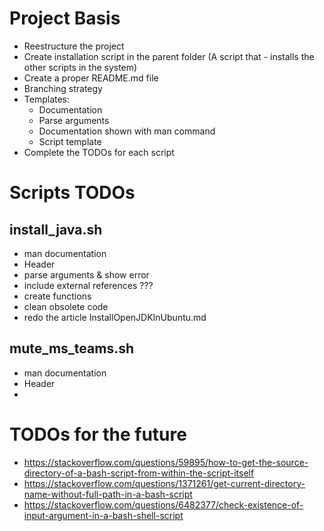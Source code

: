 
# Project Basis

- Reestructure the project
- Create installation script in the parent folder (A script that - installs the other scripts in the system)
- Create a proper README.md file
- Branching strategy
- Templates:
    - Documentation
    - Parse arguments
    - Documentation shown with man command
    - Script template
- Complete the TODOs for each script


# Scripts TODOs

## install_java.sh

- man documentation
- Header
- parse arguments & show error
- include external references ???
- create functions 
- clean obsolete code
- redo the article InstallOpenJDKInUbuntu.md

## mute_ms_teams.sh

- man documentation
- Header
- 


# TODOs for the future

 - https://stackoverflow.com/questions/59895/how-to-get-the-source-directory-of-a-bash-script-from-within-the-script-itself
 - https://stackoverflow.com/questions/1371261/get-current-directory-name-without-full-path-in-a-bash-script
 - https://stackoverflow.com/questions/6482377/check-existence-of-input-argument-in-a-bash-shell-script